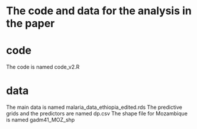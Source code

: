 # The code and data for the analysis in the paper

# code 
The code is named code_v2.R

# data
The main data is named malaria_data_ethiopia_edited.rds
The predictive grids and the predictors are named dp.csv
The shape file for Mozambique is named gadm41_MOZ_shp
